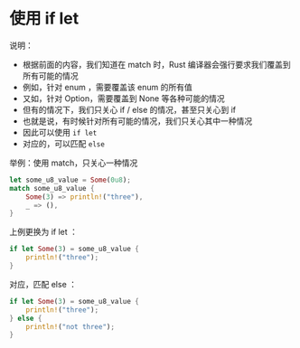 # 使用 if let

说明：
- 根据前面的内容，我们知道在 match 时，Rust 编译器会强行要求我们覆盖到所有可能的情况
- 例如，针对 enum ，需要覆盖该 enum 的所有值
- 又如，针对 Option，需要覆盖到 None 等各种可能的情况
- 但有的情况下，我们只关心 if / else 的情况，甚至只关心到 if
- 也就是说，有时候针对所有可能的情况，我们只关心其中一种情况
- 因此可以使用 ```if let```
- 对应的，可以匹配 ```else```

举例：使用 match，只关心一种情况
```rust
let some_u8_value = Some(0u8);
match some_u8_value {
    Some(3) => println!("three"),
    _ => (),
}
```

上例更换为 if let ：
```rust
if let Some(3) = some_u8_value {
    println!("three");
}
```

对应，匹配 else ：
```rust
if let Some(3) = some_u8_value {
    println!("three");
} else {
    println!("not three");
}
```